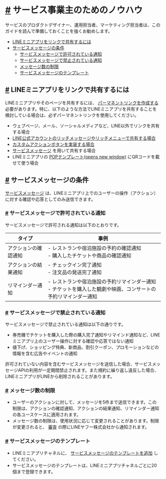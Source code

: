 # [\#](https://developers.line.biz/ja/docs/line-mini-app/service/service-operation/#page-title) サービス事業主のためのノウハウ

サービスのプロダクトデザイナー、運用担当者、マーケティング担当者は、このガイドを読んで準備しておくことを強くお勧めします。

- [LINEミニアプリをリンクで共有するには](https://developers.line.biz/ja/docs/line-mini-app/service/service-operation/#sharing-line-mini-app-link)
- [サービスメッセージの条件](https://developers.line.biz/ja/docs/line-mini-app/service/service-operation/#conditions-for-service-messages)
  - [サービスメッセージで許可されている通知](https://developers.line.biz/ja/docs/line-mini-app/service/service-operation/#allowed-by-service-messages)
  - [サービスメッセージで禁止されている通知](https://developers.line.biz/ja/docs/line-mini-app/service/service-operation/#disallowed-by-service-messages)
  - [メッセージ数の制限](https://developers.line.biz/ja/docs/line-mini-app/service/service-operation/#message-count-limit)
  - [サービスメッセージのテンプレート](https://developers.line.biz/ja/docs/line-mini-app/service/service-operation/#service-message-templates)

## [\#](https://developers.line.biz/ja/docs/line-mini-app/service/service-operation/#sharing-line-mini-app-link) LINEミニアプリをリンクで共有するには

LINEミニアプリやそのページを共有するには、 [パーマネントリンクを作成する](https://developers.line.biz/ja/docs/line-mini-app/develop/permanent-links/) 必要があります。特に、以下のような方法でLINEミニアプリを共有することを検討している場合は、必ずパーマネントリンクを使用してください。

- ウェブページ、メール、ソーシャルメディアなど、LINE以外でリンクを共有する場合
- [LINE公式アカウントのリッチメッセージやリッチメニューで共有する場合](https://developers.line.biz/ja/docs/line-mini-app/service/line-mini-app-oa/)
- [カスタムアクションボタンを実装する場合](https://developers.line.biz/ja/docs/line-mini-app/develop/share-messages/)
- [サービスメッセージ](https://developers.line.biz/ja/docs/line-mini-app/develop/service-messages/) を用いて共有する場合
- LINEミニアプリの [POPテンプレート(opens new window)](https://creativelab-tips.line.me/ja/line-miniapp/creative/) にQRコードを載せて使う場合

## [\#](https://developers.line.biz/ja/docs/line-mini-app/service/service-operation/#conditions-for-service-messages) サービスメッセージの条件

[サービスメッセージ](https://developers.line.biz/ja/docs/line-mini-app/develop/service-messages/) は、LINEミニアプリ上でのユーザーの操作（アクション）に対する確認や応答としてのみ送信できます。

### [\#](https://developers.line.biz/ja/docs/line-mini-app/service/service-operation/#allowed-by-service-messages) サービスメッセージで許可されている通知

サービスメッセージで許可される通知は以下のとおりです。

| タイプ               | 事例                                                                                                             |
| -------------------- | ---------------------------------------------------------------------------------------------------------------- |
| アクションの確認通知 | - レストランや宿泊施設の予約の確認通知<br>- 購入したチケットや商品の確認通知                                     |
| アクションの結果通知 | - チェックイン完了通知<br>- 注文品の発送完了通知                                                                 |
| リマインダー通知     | - レストランや宿泊施設の予約リマインダー通知<br>- チケットを購入した観劇や映画、コンサートの予約リマインダー通知 |

### [\#](https://developers.line.biz/ja/docs/line-mini-app/service/service-operation/#disallowed-by-service-messages) サービスメッセージで禁止されている通知

サービスメッセージで禁止されている通知は以下の通りです。

- 券売機でチケットを購入した際の購入完了通知やリマインド通知など、LINEミニアプリ上のユーザー操作に対する確認や応答ではない通知
- 値下げ、ショッピング特典、新商品、割引クーポン、プロモーションなどの情報を含む広告やイベントの通知

許可されていない内容を含むサービスメッセージを送信した場合、サービスメッセージAPIの利用が一定期間禁止されます。また規約に繰り返し違反した場合、LINEミニアプリがLINEから削除されることがあります。

### [\#](https://developers.line.biz/ja/docs/line-mini-app/service/service-operation/#message-count-limit) メッセージ数の制限

- ユーザーのアクションに対して、メッセージを5件まで送信できます。この制限は、アクションの確認通知、アクションの結果通知、リマインダー通知の各ユースケースに適用されます。
- メッセージ数の制限は、使用状況に応じて変更されることがあります。制限が変更されると、 [審査](https://developers.line.biz/ja/docs/line-mini-app/submit/submission-guide/) の際にLINEヤフー株式会社から通知されます。

### [\#](https://developers.line.biz/ja/docs/line-mini-app/service/service-operation/#service-message-templates) サービスメッセージのテンプレート

- LINEミニアプリチャネルに、 [サービスメッセージのテンプレートを追加](https://developers.line.biz/ja/docs/line-mini-app/develop/service-messages/#service-message-templates) してください。
- サービスメッセージのテンプレートは、LINEミニアプリチャネルごとに20個まで登録できます。
